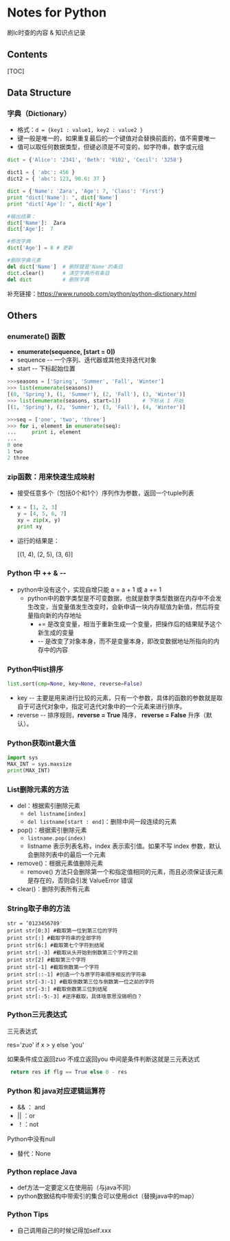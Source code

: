 # Notes for Python

刷lc时查的内容 & 知识点记录



## Contents

[TOC] 

## Data Structure

### 字典（Dictionary）

- 格式：`d = {key1 : value1, key2 : value2 }`
- 键一般是唯一的，如果重复最后的一个键值对会替换前面的，值不需要唯一
- 值可以取任何数据类型，但键必须是不可变的，如字符串，数字或元组

```python
dict = {'Alice': '2341', 'Beth': '9102', 'Cecil': '3258'}

dict1 = { 'abc': 456 }
dict2 = { 'abc': 123, 98.6: 37 }
```

```python
dict = {'Name': 'Zara', 'Age': 7, 'Class': 'First'}
print "dict['Name']: ", dict['Name']
print "dict['Age']: ", dict['Age']

#输出结果：
dict['Name']:  Zara
dict['Age']:  7
```

```python
#修改字典
dict['Age'] = 8 # 更新

#删除字典元素
del dict['Name']  # 删除键是'Name'的条目
dict.clear()      # 清空字典所有条目
del dict          # 删除字典
```

补充链接：https://www.runoob.com/python/python-dictionary.html



## Others

### enumerate() 函数

- **enumerate(sequence, [start = 0])**
- sequence -- 一个序列、迭代器或其他支持迭代对象
- start -- 下标起始位置

```python
>>>seasons = ['Spring', 'Summer', 'Fall', 'Winter']
>>> list(enumerate(seasons))
[(0, 'Spring'), (1, 'Summer'), (2, 'Fall'), (3, 'Winter')]
>>> list(enumerate(seasons, start=1))       # 下标从 1 开始
[(1, 'Spring'), (2, 'Summer'), (3, 'Fall'), (4, 'Winter')]
```

```python
>>>seq = ['one', 'two', 'three']
>>> for i, element in enumerate(seq):
...     print i, element
... 
0 one
1 two
2 three
```





### zip函数：用来快速生成映射

- 接受任意多个（包括0个和1个）序列作为参数，返回一个tuple列表

- ```python
  x = [1, 2, 3]
  y = [4, 5, 6, 7]
  xy = zip(x, y)
  print xy
  ```

- 运行的结果是：

  [(1, 4), (2, 5), (3, 6)]





### Python 中 ++ & --

- python中没有这个，实现自增只能 a = a + 1 或 a += 1
  - python中的数字类型是不可变数据，也就是数字类型数据在内存中不会发生改变，当变量值发生改变时，会新申请一块内存赋值为新值，然后将变量指向新的内存地址
    - += 是改变变量，相当于重新生成一个变量，把操作后的结果赋予这个新生成的变量
    - -- 是改变了对象本身，而不是变量本身，即改变数据地址所指向的内存中的内容



### Python中list排序

```python
list.sort(cmp=None, key=None, reverse=False)
```

- key -- 主要是用来进行比较的元素，只有一个参数，具体的函数的参数就是取自于可迭代对象中，指定可迭代对象中的一个元素来进行排序。
- reverse -- 排序规则，**reverse = True** 降序， **reverse = False** 升序（默认）。



### Python获取int最大值

``````python
import sys
MAX_INT = sys.maxsize
print(MAX_INT)
``````



### List删除元素的方法

- del：根据索引删除元素
  - `del listname[index]`
  - `del listname[start : end]`：删除中间一段连续的元素
- pop()：根据索引删除元素
  - `listname.pop(index)`
  - listname 表示列表名称，index 表示索引值。如果不写 index 参数，默认会删除列表中的最后一个元素
- remove()：根据元素值删除元素
  - remove() 方法只会删除第一个和指定值相同的元素，而且必须保证该元素是存在的，否则会引发 ValueError 错误
- clear()：删除列表所有元素



### String取子串的方法

```
str = ’0123456789′
print str[0:3] #截取第一位到第三位的字符
print str[:] #截取字符串的全部字符
print str[6:] #截取第七个字符到结尾
print str[:-3] #截取从头开始到倒数第三个字符之前
print str[2] #截取第三个字符
print str[-1] #截取倒数第一个字符
print str[::-1] #创造一个与原字符串顺序相反的字符串
print str[-3:-1] #截取倒数第三位与倒数第一位之前的字符
print str[-3:] #截取倒数第三位到结尾
print str[:-5:-3] #逆序截取，具体啥意思没搞明白？
```



### Python三元表达式

三元表达式

res='zuo' if x > y else 'you'

如果条件成立返回zuo 不成立返回you 中间是条件判断这就是三元表达式

```python
 return res if flg == True else 0 - res
```





### Python 和 java对应逻辑运算符

- && ： and
- || ：or
- ！：not

Python中没有null

- 替代：None



### Python replace Java

- def方法一定要定义在使用前（与java不同）
- python数据结构中带索引的集合可以使用dict（替换java中的map）



### Python Tips

- 自己调用自己的时候记得加self.xxx

